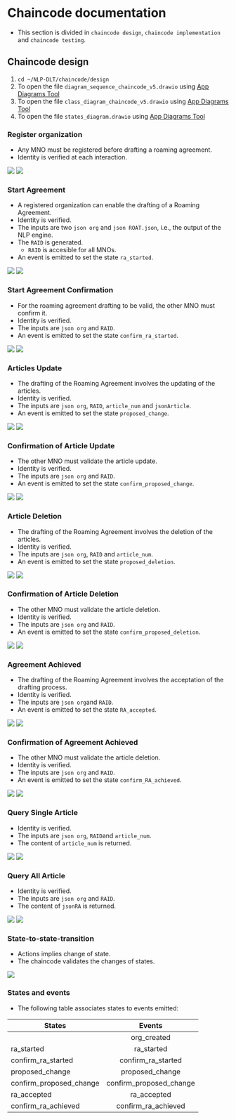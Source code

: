 # Chaincode documentation
- This section is divided in `chaincode design`, `chaincode implementation` and `chaincode testing`.

## Chaincode design
1. `cd ~/NLP-DLT/chaincode/design`
2. To open the file `diagram_sequence_chaincode_v5.drawio` using [App Diagrams Tool](https://app.diagrams.net/)
3. To open the file `class_diagram_chaincode_v5.drawio` using [App Diagrams Tool](https://app.diagrams.net/)
4. To open the file `states_diagram.drawio` using [App Diagrams Tool](https://app.diagrams.net/)

### Register organization
- Any MNO must be registered before drafting a roaming agreement.
- Identity is verified at each interaction.
<img src="https://github.com/sfl0r3nz05/NLP-DLT/blob/main/images/registerOrg1.png">       
<img src="https://github.com/sfl0r3nz05/NLP-DLT/blob/main/images/registerOrg2.png">

### Start Agreement
- A registered organization can enable the drafting of a Roaming Agreement.
- Identity is verified.
- The inputs are two `json org` and `json ROAT.json`, i.e., the output of the NLP engine.
- The `RAID` is generated.
    - `RAID` is accesible for all MNOs.
- An event is emitted to set the state `ra_started`.
<img src="https://github.com/sfl0r3nz05/NLP-DLT/blob/main/images/startAgreement1.png">       
<img src="https://github.com/sfl0r3nz05/NLP-DLT/blob/main/images/startAgreement2.png">

### Start Agreement Confirmation
- For the roaming agreement drafting to be valid, the other MNO must confirm it.
- Identity is verified.
- The inputs are `json org` and `RAID`.
- An event is emitted to set the state `confirm_ra_started`.
<img src="https://github.com/sfl0r3nz05/NLP-DLT/blob/main/images/confirmStartAgreement1.png">       
<img src="https://github.com/sfl0r3nz05/NLP-DLT/blob/main/images/confirmStartAgreement2.png">

### Articles Update
- The drafting of the Roaming Agreement involves the updating of the articles. 
- Identity is verified.
- The inputs are `json org`, `RAID`, `article_num` and `jsonArticle`.
- An event is emitted to set the state `proposed_change`.
<img src="https://github.com/sfl0r3nz05/NLP-DLT/blob/main/images/setArticle1.png">       
<img src="https://github.com/sfl0r3nz05/NLP-DLT/blob/main/images/setArticle2.png">

### Confirmation of Article Update
- The other MNO must validate the article update.
- Identity is verified.
- The inputs are `json org` and `RAID`.
- An event is emitted to set the state `confirm_proposed_change`.
<img src="https://github.com/sfl0r3nz05/NLP-DLT/blob/main/images/confirmSetArticle1.png">       
<img src="https://github.com/sfl0r3nz05/NLP-DLT/blob/main/images/confirmSetArticle2.png">

### Article Deletion
- The drafting of the Roaming Agreement involves the deletion of the articles. 
- Identity is verified.
- The inputs are `json org`, `RAID` and `article_num`.
- An event is emitted to set the state `proposed_deletion`.
<img src="https://github.com/sfl0r3nz05/NLP-DLT/blob/main/images/deleteArticle1.png">       
<img src="https://github.com/sfl0r3nz05/NLP-DLT/blob/main/images/deleteArticle2.png">

### Confirmation of Article Deletion
- The other MNO must validate the article deletion.
- Identity is verified.
- The inputs are `json org` and `RAID`.
- An event is emitted to set the state `confirm_proposed_deletion`.
<img src="https://github.com/sfl0r3nz05/NLP-DLT/blob/main/images/confirmDeleteArticle1.png">       
<img src="https://github.com/sfl0r3nz05/NLP-DLT/blob/main/images/confirmDeleteArticle2.png">

### Agreement Achieved
- The drafting of the Roaming Agreement involves the acceptation of the drafting process. 
- Identity is verified.
- The inputs are `json org`and `RAID`.
- An event is emitted to set the state `RA_accepted`.
<img src="https://github.com/sfl0r3nz05/NLP-DLT/blob/main/images/agreementAchieved1.png">       
<img src="https://github.com/sfl0r3nz05/NLP-DLT/blob/main/images/agreementAchieved2.png">

### Confirmation of Agreement Achieved
- The other MNO must validate the article deletion.
- Identity is verified.
- The inputs are `json org` and `RAID`.
- An event is emitted to set the state `confirm_RA_achieved`.
<img src="https://github.com/sfl0r3nz05/NLP-DLT/blob/main/images/confirmAgreementAchieved1.png">       
<img src="https://github.com/sfl0r3nz05/NLP-DLT/blob/main/images/confirmAgreementAchieved2.png">

### Query Single Article
- Identity is verified.
- The inputs are `json org`, `RAID`and `article_num`.
- The content of `article_num` is returned.
<img src="https://github.com/sfl0r3nz05/NLP-DLT/blob/main/images/querySingleArticle1.png">       
<img src="https://github.com/sfl0r3nz05/NLP-DLT/blob/main/images/querySingleArticle2.png">

### Query All Article
- Identity is verified.
- The inputs are `json org` and `RAID`.
- The content of `jsonRA` is returned.
<img src="https://github.com/sfl0r3nz05/NLP-DLT/blob/main/images/queryAllArticles1.png">       
<img src="https://github.com/sfl0r3nz05/NLP-DLT/blob/main/images/queryAllArticles2.png">

### State-to-state-transition
- Actions implies change of state. 
- The chaincode validates the changes of states.
<img src="https://github.com/sfl0r3nz05/NLP-DLT/blob/main/images/states_diagram.png">

### States and events
- The following table associates states to events emitted:

| States        | Events        |
| ------------- |:-------------:|
|               | org_created   |
| ra_started    | ra_started    |
| confirm_ra_started | confirm_ra_started      |
| proposed_change | proposed_change      |
| confirm_proposed_change | confirm_proposed_change      |
| ra_accepted | ra_accepted      |
| confirm_ra_achieved | confirm_ra_achieved      |